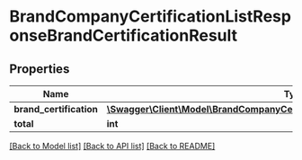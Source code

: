 # BrandCompanyCertificationListResponseBrandCertificationResult

## Properties
Name | Type | Description | Notes
------------ | ------------- | ------------- | -------------
**brand_certification** | [**\Swagger\Client\Model\BrandCompanyCertificationListResponseBrandCertification[]**](BrandCompanyCertificationListResponseBrandCertification.md) |  | [optional] 
**total** | **int** |  | [optional] 

[[Back to Model list]](../README.md#documentation-for-models) [[Back to API list]](../README.md#documentation-for-api-endpoints) [[Back to README]](../README.md)



